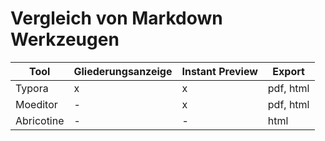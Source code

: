 # Vergleich von Markdown Werkzeugen

| Tool       | Gliederungsanzeige | Instant Preview | Export    |
| ---------- | ------------------ | --------------- | --------- |
| Typora     | x                  | x               | pdf, html |
| Moeditor   | -                  | x               | pdf, html |
| Abricotine | -                  | -               | html      |


